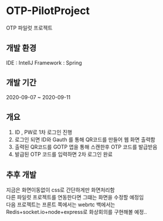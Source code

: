 # OTP-PilotProject
OTP 파일럿 프로젝트


## 개발 환경
IDE : IntellJ
Framework : Spring

## 개발 기간
2020-09-07 ~ 2020-09-11

## 개요 
1. ID , PW로 1차 로그인 진행
2. 로그인 되면 ID와 Gauth 를 통해 QR코드를 만들어 웹 화면 출력함
3. 출력된 QR코드를 GOTP 앱을 통해 스캔한후 OTP 코드를 발급받음
4. 발급된 OTP 코드를 입력하면 2차 로그인 완료

## 추후 개발 
지금은 화면이동없이 css로 간단하게만 화면처리함<br>
다른 파일럿 프로젝트를 연동한다면 그떄는 화면을 수정할 예정임<br>
다음 프로젝트는 프론트 쪽에서는 webrtc 백에서는 Redis+socket.io+node+express로 화상회의를 구현해볼 예정..

